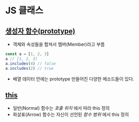 # JS 클래스
## [생성자 함수(prototype)](https://github.com/dudcks5477/Front_end/tree/master/JS/js_essentials/js_class/js/ex1.js)
- 객체와 속성들을 합쳐서 멤버(Member)라고 부름
```js
const a = [1, 2, 3]
a // [1, 2, 3]
a.includes(4) // false
a.includes(2) // true
```
- 배열 데이터 안에는 prototype 만들어진 다양한 메소드들이 있다.
## [this](https://github.com/dudcks5477/Front_end/tree/master/JS/js_essentials/js_class/js/ex2.js)
- 일반(Normal) 함수는 _호출 위치_ 에서 따라 this 정의
- 화살표(Arrow) 함수는 자신이 선언된 _함수 범위_ 에서 this 정의